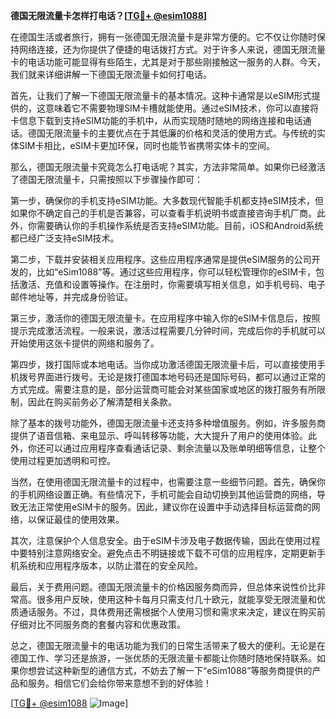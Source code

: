 **德国无限流量卡怎样打电话？[[TG💪+ @esim1088](https://t.me/s/esim1088)]**

在德国生活或者旅行，拥有一张德国无限流量卡是非常方便的。它不仅让你随时保持网络连接，还为你提供了便捷的电话拨打方式。对于许多人来说，德国无限流量卡的电话功能可能显得有些陌生，尤其是对于那些刚接触这一服务的人群。今天，我们就来详细讲解一下德国无限流量卡如何打电话。

首先，让我们了解一下德国无限流量卡的基本情况。这种卡通常是以eSIM形式提供的，这意味着它不需要物理SIM卡槽就能使用。通过eSIM技术，你可以直接将卡信息下载到支持eSIM功能的手机中，从而实现随时随地的网络连接和电话通话。德国无限流量卡的主要优点在于其低廉的价格和灵活的使用方式。与传统的实体SIM卡相比，eSIM卡更加环保，同时也能节省携带实体卡的空间。

那么，德国无限流量卡究竟怎么打电话呢？其实，方法非常简单。如果你已经激活了德国无限流量卡，只需按照以下步骤操作即可：

第一步，确保你的手机支持eSIM功能。大多数现代智能手机都支持eSIM技术，但如果你不确定自己的手机是否兼容，可以查看手机说明书或直接咨询手机厂商。此外，你需要确认你的手机操作系统是否支持eSIM功能。目前，iOS和Android系统都已经广泛支持eSIM技术。

第二步，下载并安装相关应用程序。这些应用程序通常是提供eSIM服务的公司开发的，比如“eSim1088”等。通过这些应用程序，你可以轻松管理你的eSIM卡，包括激活、充值和设置等操作。在注册时，你需要填写相关信息，如手机号码、电子邮件地址等，并完成身份验证。

第三步，激活你的德国无限流量卡。在应用程序中输入你的eSIM卡信息后，按照提示完成激活流程。一般来说，激活过程需要几分钟时间，完成后你的手机就可以开始使用这张卡提供的网络和服务了。

第四步，拨打国际或本地电话。当你成功激活德国无限流量卡后，可以直接使用手机拨号界面进行拨号。无论是拨打德国本地号码还是国际号码，都可以通过正常的方式完成。需要注意的是，部分运营商可能会对某些国家或地区的拨打服务有所限制，因此在购买前务必了解清楚相关条款。

除了基本的拨号功能外，德国无限流量卡还支持多种增值服务。例如，许多服务商提供了语音信箱、来电显示、呼叫转移等功能，大大提升了用户的使用体验。此外，你还可以通过应用程序查看通话记录、剩余流量以及账单明细等信息，让整个使用过程更加透明和可控。

当然，在使用德国无限流量卡的过程中，也需要注意一些细节问题。首先，确保你的手机网络设置正确。有些情况下，手机可能会自动切换到其他运营商的网络，导致无法正常使用eSIM卡的服务。因此，建议你在设置中手动选择目标运营商的网络，以保证最佳的使用效果。

其次，注意保护个人信息安全。由于eSIM卡涉及电子数据传输，因此在使用过程中要特别注意网络安全。避免点击不明链接或下载不可信的应用程序，定期更新手机系统和应用程序版本，以防止潜在的安全风险。

最后，关于费用问题。德国无限流量卡的价格因服务商而异，但总体来说性价比非常高。很多用户反映，使用这种卡每月只需支付几十欧元，就能享受无限流量和优质通话服务。不过，具体费用还需根据个人使用习惯和需求来决定，建议在购买前仔细对比不同服务商的套餐内容和优惠政策。

总之，德国无限流量卡的电话功能为我们的日常生活带来了极大的便利。无论是在德国工作、学习还是旅游，一张优质的无限流量卡都能让你随时随地保持联系。如果你想尝试这种新型的通信方式，不妨去了解一下“eSim1088”等服务商提供的产品和服务。相信它们会给你带来意想不到的好体验！

[[TG💪+ @esim1088](https://t.me/s/esim1088) ![Image](https://i.postimg.cc/4NQfJmqS/Snipaste-2025-05-13-00-14-12.png)]